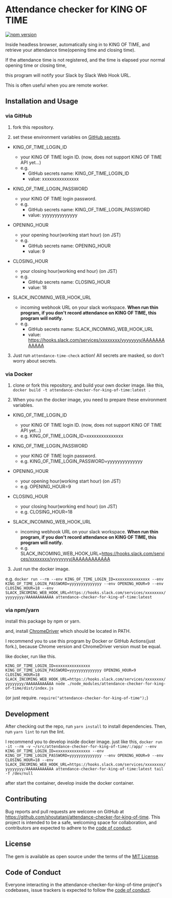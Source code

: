 # Attendance checker for KING OF TIME

[![npm version](https://badge.fury.io/js/attendance-checker-for-king-of-time.svg)](https://badge.fury.io/js/attendance-checker-for-king-of-time)

Inside headless browser, automatically sing in to KING OF TIME, and retrieve your attendance time(opening time and closing time).

If the attendance time is not registered, and the time is elapsed your normal opening time or closing time,

this program will notify your Slack by Slack Web Hook URL.

This is often useful when you are remote worker.

## Installation and Usage

### via GitHub

1. fork this repository.

2. set these environment variables on [GitHub secrets](https://docs.github.com/ja/actions/security-guides/encrypted-secrets).

- KING_OF_TIME_LOGIN_ID

  - your KING OF TIME login ID. (now, does not support KING OF TIME API yet...)
  - e.g.
    - GitHub secrets name: KING_OF_TIME_LOGIN_ID
    - value: xxxxxxxxxxxxxxx

- KING_OF_TIME_LOGIN_PASSWORD

  - your KING OF TIME login password.
  - e.g.
    - GitHub secrets name: KING_OF_TIME_LOGIN_PASSWORD
    - value: yyyyyyyyyyyyyy

- OPENING_HOUR

  - your opening hour(working start hour) (on JST)
  - e.g.
    - GitHub secrets name: OPENING_HOUR
    - value: 9

- CLOSING_HOUR

  - your closing hour(working end hour) (on JST)
  - e.g.
    - GitHub secrets name: CLOSING_HOUR
    - value: 18

- SLACK_INCOMING_WEB_HOOK_URL
  - incoming webhook URL on your slack workspace. **When run thin program, if you don't record attendance on KING OF TIME, this program will notify.**
  - e.g.
    - GitHub secrets name: SLACK_INCOMING_WEB_HOOK_URL
    - value: https://hooks.slack.com/services/xxxxxxxx/yyyyyyyy/AAAAAAAAAAAA

3. Just run `attendance-time-check` action! All secrets are masked, so don't worry about secrets.

### via Docker

1. clone or fork this repository, and build your own docker image. like this, `docker build -t attendance-checker-for-king-of-time:latest .`

2. When you run the docker image, you need to prepare these environment variables.

- KING_OF_TIME_LOGIN_ID

  - your KING OF TIME login ID. (now, does not support KING OF TIME API yet...)
  - e.g. KING_OF_TIME_LOGIN_ID=xxxxxxxxxxxxxxx

- KING_OF_TIME_LOGIN_PASSWORD

  - your KING OF TIME login password.
  - e.g. KING_OF_TIME_LOGIN_PASSWORD=yyyyyyyyyyyyyy

- OPENING_HOUR

  - your opening hour(working start hour) (on JST)
  - e.g. OPENING_HOUR=9

- CLOSING_HOUR

  - your closing hour(working end hour) (on JST)
  - e.g. CLOSING_HOUR=18

- SLACK_INCOMING_WEB_HOOK_URL
  - incoming webhook URL on your slack workspace. **When run thin program, if you don't record attendance on KING OF TIME, this program will notify.**
  - e.g. SLACK_INCOMING_WEB_HOOK_URL=https://hooks.slack.com/services/xxxxxxxx/yyyyyyyy/AAAAAAAAAAAA

3. Just run the docker image.

e.g. `docker run --rm --env KING_OF_TIME_LOGIN_ID=xxxxxxxxxxxxxxx --env KING_OF_TIME_LOGIN_PASSWORD=yyyyyyyyyyyyyy --env OPENING_HOUR=9 --env CLOSING_HOUR=18 --env SLACK_INCOMING_WEB_HOOK_URL=https://hooks.slack.com/services/xxxxxxxx/yyyyyyyy/AAAAAAAAAAAA attendance-checker-for-king-of-time:latest`

### via npm/yarn

install this package by npm or yarn.

and, install [ChromeDriver](https://chromedriver.chromium.org/downloads) which should be located in PATH.

I recommend you to use this program by Docker or GitHub Actions(just fork.), because Chrome version and ChromeDriver version must be equal.

like docker, run like this.

`KING_OF_TIME_LOGIN_ID=xxxxxxxxxxxxxxx KING_OF_TIME_LOGIN_PASSWORD=yyyyyyyyyyyyyy OPENING_HOUR=9 CLOSING_HOUR=18 SLACK_INCOMING_WEB_HOOK_URL=https://hooks.slack.com/services/xxxxxxxx/yyyyyyyy/AAAAAAAAAAAA node ./node_modules/attendance-checker-for-king-of-time/dist/index.js`

(or just require. `require("attendance-checker-for-king-of-time");`)

## Development

After checking out the repo, run `yarn install` to install dependencies. Then, run `yarn lint` to run the lint.

I recommend you to develop inside docker image. just like this, `docker run -it --rm -v ~/src/attendance-checker-for-king-of-time/:/app/ --env KING_OF_TIME_LOGIN_ID=xxxxxxxxxxxxxxx --env KING_OF_TIME_LOGIN_PASSWORD=yyyyyyyyyyyyyy --env OPENING_HOUR=9 --env CLOSING_HOUR=18 --env SLACK_INCOMING_WEB_HOOK_URL=https://hooks.slack.com/services/xxxxxxxx/yyyyyyyy/AAAAAAAAAAAA attendance-checker-for-king-of-time:latest tail -f /dev/null`

after start the container, develop inside the docker container.

## Contributing

Bug reports and pull requests are welcome on GitHub at https://github.com/shoutatani/attendance-checker-for-king-of-time. This project is intended to be a safe, welcoming space for collaboration, and contributors are expected to adhere to the [code of conduct](https://github.com/shoutatani/attendance-checker-for-king-of-time/blob/master/CODE_OF_CONDUCT.md).

## License

The gem is available as open source under the terms of the [MIT License](https://opensource.org/licenses/MIT).

## Code of Conduct

Everyone interacting in the attendance-checker-for-king-of-time project's codebases, issue trackers is expected to follow the [code of conduct](https://github.com/shoutatani/attendance-checker-for-king-of-time/blob/master/CODE_OF_CONDUCT.md).
